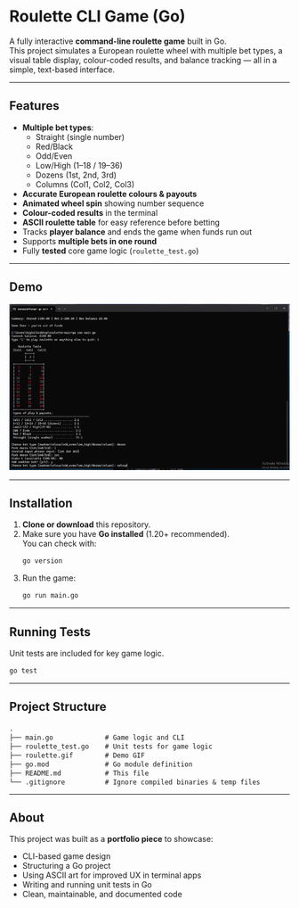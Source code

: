 # Roulette CLI Game (Go)

A fully interactive **command-line roulette game** built in Go.  
This project simulates a European roulette wheel with multiple bet types, a visual table display, colour-coded results, and balance tracking — all in a simple, text-based interface.

---

## Features

- **Multiple bet types**:
  - Straight (single number)
  - Red/Black
  - Odd/Even
  - Low/High (1–18 / 19–36)
  - Dozens (1st, 2nd, 3rd)
  - Columns (Col1, Col2, Col3)
- **Accurate European roulette colours & payouts**
- **Animated wheel spin** showing number sequence
- **Colour-coded results** in the terminal
- **ASCII roulette table** for easy reference before betting
- Tracks **player balance** and ends the game when funds run out
- Supports **multiple bets in one round**
- Fully **tested** core game logic (`roulette_test.go`)

---

## Demo

![Roulette Demo](roulette.gif)

---

## Installation

1. **Clone or download** this repository.
2. Make sure you have **Go installed** (1.20+ recommended).  
   You can check with:
   ```bash
   go version
   ```
3. Run the game:
   ```bash
   go run main.go
   ```

---

## Running Tests

Unit tests are included for key game logic.

```bash
go test
```

---

## Project Structure

```
.
├── main.go             # Game logic and CLI
├── roulette_test.go    # Unit tests for game logic
├── roulette.gif        # Demo GIF
├── go.mod              # Go module definition
├── README.md           # This file
└── .gitignore          # Ignore compiled binaries & temp files
```

---

## About

This project was built as a **portfolio piece** to showcase:
- CLI-based game design
- Structuring a Go project
- Using ASCII art for improved UX in terminal apps
- Writing and running unit tests in Go
- Clean, maintainable, and documented code

